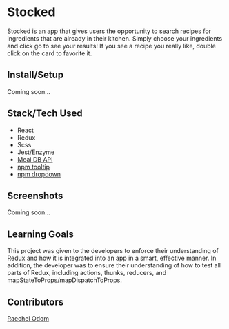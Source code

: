 # Stocked

Stocked is an app that gives users the opportunity to search recipes for ingredients that are already in their kitchen. Simply choose your ingredients and click go to see your results! If you see a recipe you really like, double click on the card to favorite it.

## Install/Setup
Coming soon...

## Stack/Tech Used
- React
- Redux
- Scss
- Jest/Enzyme
- [Meal DB API](https://www.themealdb.com)
- [npm tooltip](https://www.npmjs.com/package/react-tooltip)
- [npm dropdown](https://www.npmjs.com/package/react-dropdown)

## Screenshots

Coming soon...

## Learning Goals

This project was given to the developers to enforce their understanding of Redux and how it is integrated into an app in a smart, effective manner. In addition, the developer was to ensure their understanding of how to test all parts of Redux, including actions, thunks, reducers, and mapStateToProps/mapDispatchToProps.

## Contributors
[Raechel Odom](https://github.com/raechelo)
